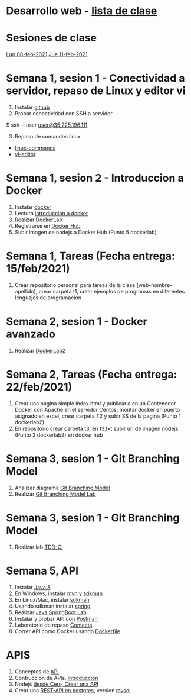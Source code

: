 # Desarrollo web - [lista de clase](https://docs.google.com/spreadsheets/d/1PmG3D180j-ibKs59m2--aFQjJVEJWIKGfQeZC_SL8KA/edit?usp=sharing)
# Sesiones de clase
[Lun 08-feb-2021](https://itesm.zoom.us/rec/share/WXPdTEf6KGx177s08I8Bm7Ili4egBD0vAo8xbQ59qJI3bzlupkKnw3SVis7pXN09.N1vrEvhX9e8HefbP)
[Jue 11-feb-2021](https://itesm.zoom.us/rec/share/zGmUN5LZx01vs5aZXmGaIoCSa3T4cxEOT-J0Ilcp_iN8momYgV4O3ABj-RHZdObe.snIl-grljdzZWWZX)

# Semana 1, sesion 1 - Conectividad a servidor, repaso de Linux y editor vi

1. Instalar [github](https://git-scm.com/downloads)
2. Probar conectividad con SSH a servidor

$  ssh -i user user@35.225.196.111

3. Repaso de comandos linux

-	[linux-commands](https://github.com/adsoftsito/web/blob/main/w1/linuxcommands.pdf)
-	[vi-editor](https://github.com/adsoftsito/web/blob/main/w1/vi-editor.pdf)

# Semana 1, sesion 2 - Introduccion a Docker
1. Instalar [docker](https://docs.docker.com/engine/install/centos/)
2. Lectura [introduccion a docker](https://github.com/adsoftsito/web/blob/main/w1/docker_intro.pdf)
3. Realizar [DockerLab](https://github.com/adsoftsito/web/blob/main/w1/dockerlab.pdf)
4. Registrarse en [Docker Hub](https://hub.docker.com/)
5. Subir imagen de nodejs a Docker Hub (Punto 5 dockerlab)

# Semana 1, Tareas (Fecha entrega: 15/feb/2021)
1. Crear repositorio personal para tareas de la clase (web-nombre-apellido), crear carpeta t1, crear ejemplos de programas en diferentes lenguajes de programacion


# Semana 2, sesion 1 - Docker avanzado
1. Realizar [DockerLab2](https://github.com/adsoftsito/web/blob/main/w2/dockerlab2.pdf)

# Semana 2, Tareas (Fecha entrega: 22/feb/2021)
1. Crear una pagina simple index.html y publicarla en un Contenedor Docker con Apache en el servidor Centos, montar docker en puerto asignado en excel, crear carpeta T2 y subir SS de la pagina (Punto 1 dockerlab2)
2. En repositorio crear carpeta t3, en t3.txt subir url de imagen nodejs (Punto 2 dockerlab2) en docker hub

# Semana 3, sesion 1 - Git Branching Model
1. Analizar diagrama [Git Branching Model](https://github.com/adsoftsito/web/blob/main/w3/gitBranchingModel.pdf)
2. Realizar [Git Branching Model Lab](https://github.com/adsoftsito/web/blob/main/w3/gitBranchingLab.pdf)

# Semana 3, sesion 1 - Git Branching Model
1. Realizar lab  [TDD-CI](https://github.com/adsoftsito/web/tree/main/w4/tdd_ci.pdf)

# Semana 5, API 
1. Instalar [Java 8](https://www.oracle.com/mx/java/technologies/javase/javase-jdk8-downloads.html)
2. En Windows, instalar [mvn](https://mkyong.com/maven/how-to-install-maven-in-windows/) y [sdkman](https://medium.com/ejemplos-de-programacion/instalar-sdkman-en-windows-524ed9ede7b) 
3. En Linux/Mac, instalar [sdkman](https://sdkman.io)
4. Usando sdkman instalar [spring](https://docs.spring.io/spring-boot/docs/2.0.0.M5/reference/html/getting-started-installing-spring-boot.html) 
5. Realizar	[Java SpringBoot Lab](https://www.callicoder.com/spring-boot-jpa-hibernate-postgresql-restful-crud-api-example/)
6. Instalar y probar API  con [Postman](https://www.postman.com/downloads/)	
7. Laboratorio de repaso [Contacts](https://docs.google.com/document/d/14dR8REdc-qQ_6_3ZraRO7BJ-i5_6chEGnXv2iKkWdjI/edit?usp=sharing)
8. Correr API como Docker usando [Dockerfile](https://github.com/adsoftsito/ng5-api/blob/master/Dockerfile)


# APIS
1. Conceptos de [API](https://docs.google.com/presentation/d/1EAzaEWwT7eZvFAe7EpurZYLg7v225mt8fZJko_K2A6k/edit?usp=sharing)
2. Contruccion de APIs, [introduccion](https://docs.google.com/presentation/d/12jIpzR_-DansrQG9FDWXJ7RQbqwDCTY2fYR7aofg0-I/edit?usp=sharing)
3. Nodejs [desde Cero, Crear una API](https://docs.google.com/presentation/d/1-WYYV7bmkjMeRM5I7CLmyEouzkQTSlqRlxds67atLlI/edit?usp=sharing)
4. Crear una [REST-API en postgres](https://docs.google.com/presentation/d/1a5cRhFod-mP-EtBFS3-NkLSCHgdbe8BhnvQ-TUUucA8/edit?usp=sharing), version [mysql](https://docs.google.com/presentation/d/1XCU-Q8uKVOLARYizHy70f9-LyS_lngOkQIl6ityj2ow/edit?usp=sharing)
